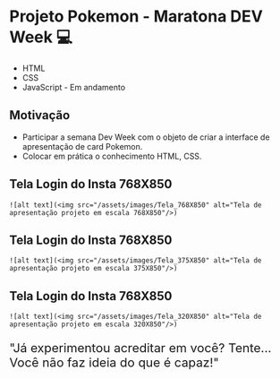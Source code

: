 # Projeto Pokemon - Maratona DEV Week 💻

- HTML
- CSS
- JavaScript - Em andamento

## Motivação

  - Participar a semana Dev Week com o objeto de criar a interface de apresentação de card Pokemon.
  - Colocar em prática o conhecimento HTML, CSS.

  ## Tela Login do Insta 768X850
    ![alt text](<img src="/assets/images/Tela_768X850" alt="Tela de apresentação projeto em escala 768X850"/>)

  ## Tela Login do Insta 768X850
    ![alt text](<img src="/assets/images/Tela_375X850" alt="Tela de apresentação projeto em escala 375X850"/>)

  ## Tela Login do Insta 768X850
    ![alt text](<img src="/assets/images/Tela_320X850" alt="Tela de apresentação projeto em escala 320X850"/>)

<div>
  <p style='font-size: 22px'>
  "Já experimentou acreditar em você? Tente... Você não faz ideia do que é capaz!"
  </p>
<div>
